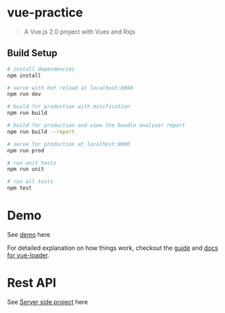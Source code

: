# vue-practice

> A Vue.js 2.0 project with Vuex and Rxjs

## Build Setup

``` bash
# install dependencies
npm install

# serve with hot reload at localhost:8080
npm run dev

# build for production with minification
npm run build

# build for production and view the bundle analyzer report
npm run build --report

# serve for production at localhost:9000
npm run prod

# run unit tests
npm run unit

# run all tests
npm test
```
# Demo

See [demo](http://allinwind.win) here

For detailed explanation on how things work, checkout the [guide](http://vuejs-templates.github.io/webpack/) and [docs for vue-loader](http://vuejs.github.io/vue-loader).

# Rest API

See [Server side project](https://github.com/allinwind3344/vue-practice-server) here